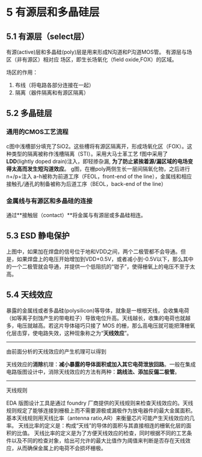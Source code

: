 # 5 有源层和多晶硅层

## 5.1 有源层（select层）

有源(active)层和多晶硅(poly)层是用来形成N沟道和P沟道MOS管。
有源层与场区（非有源区）相对应
场区，即生长场氧化（field oxide,FOX）的区域。

场区的作用：

1. 布线（将电路各部分连接在一起）
2. 隔离（器件隔离和有源区隔离）

## 5.2 多晶硅层

### 通用的CMOS工艺流程

c图中浅槽部分填充了SiO2。这些槽将有源区隔离开，形成场氧化区（FOX）。这种类型的隔离被称作浅槽隔离（STI）。采用大马士革工艺
f图中采用了 **LDD**(lightly doped drain)注入，即轻掺杂漏, **为了防止紧挨着源/漏区域的电场变得太高而发生短沟道效应**。
g图，在栅poly两侧生长一层间隔氧化物，之后进行n+/p+注入
a-h被称为前道工序（FEOL，front-end of the line），金属线和相应接触孔/通孔的制备被称为后道工序（BEOL，back-end of the line）

### 金属线与有源区和多晶硅的连接

通过**接触层（contact）**将金属与有源层或多晶硅相连。

## 5.3 ESD 静电保护

上图中，如果加在焊盘的信号位于地和VDD之间，两个二极管都不会导通。但是，如果焊盘上的电压开始增加到VDD+0.5V，或者减小到-0.5V以下，那么其中的一个二极管就会导通，并提供一个低阻抗的“钳子”，使得栅氧上的电压不至于太高。

## 5.4 天线效应

暴露的金属线或者多晶硅(polysilicon)等导体，就象是一根根天线，会收集电荷（如等离子刻蚀产生的带电粒子）导致电位升高。天线越长，收集的电荷也就越多，电压就越高。若这片导体碰巧只接了 MOS 的栅，那么高电压就可能把薄栅氧化层击穿，使电路失效，这种现象称之为“**天线效应**”。

---

由前面分析的天线效应的产生机理可以得到

天线效应的**消除**机理：**减小暴露的导体面积或加入其它电荷泄放回路**。一般在集成电路版图设计中，消除天线效应的方法有两种：**跳线法、添加反偏二极管**。

---

天线规则

EDA 版图设计工具是通过 foundry 厂商提供的天线规则来检查天线效应的。天线规则规定了能够连接到栅极上而不需要源极或漏极作为放电器件的最大金属面积。基本天线规则用天线比率（antenna ratio,AR）来衡量芯片可能产生天线效应的几率。
天线比率的定义是：构成“天线”的导体的面积与其直接相连的栅氧化层的面积的比值。
天线比率的定义是为了方便天线效应的检查，同时根据不同的工艺条件以及不同的检查对象，给出可允许的最大比值作为阈值来判断是否存在天线效应，从而确保金属上的电荷不会损坏栅极。
